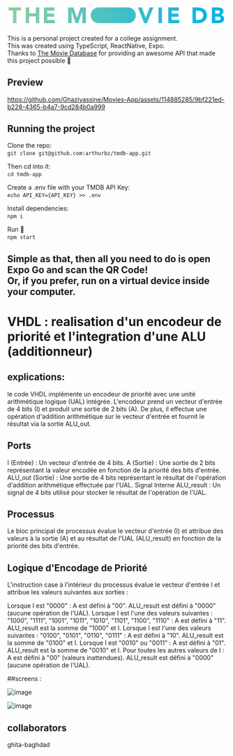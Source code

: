 # <img alt="TMDB Logo" width="500px" src="src/assets/tmdb-long-logo.png" />

This is a personal project created for a college assignment.<br>
This was created using TypeScript, ReactNative, Expo.<br>
Thanks to <a href="https://www.themoviedb.org">The Movie Database</a> for providing an awesome API that made this project possible 🤠<br>

## Preview


https://github.com/Ghaziyassine/Movies-App/assets/114885285/9bf221ed-b228-4365-b4a7-9cd284b0a999



## Running the project

Clone the repo: <br>
`git clone git@github.com:arthurbz/tmdb-app.git`

Then cd into it:<br>
`cd tmdb-app`

Create a .env file with your TMDB API Key:<br>
`echo API_KEY={API_KEY} >> .env`

Install dependencies:<br>
`npm i`

Run 🤠<br>
`npm start`

Simple as that, then all you need to do is open Expo Go and scan the QR Code!<br>
Or, if you prefer, run on a virtual device inside your computer.
----------------------------------------------------------------------------------------------------------------------------------------------------------------
# VHDL : realisation d'un encodeur de priorité et l'integration d'une ALU (additionneur)

## explications: 

le code VHDL implémente un encodeur de priorité avec une unité arithmétique logique (UAL) intégrée. L'encodeur prend un vecteur d'entrée de 4 bits (I) et produit une sortie de 2 bits (A). De plus, il effectue une opération d'addition arithmétique sur le vecteur d'entrée et fournit le résultat via la sortie ALU_out.

## Ports
I (Entrée) : Un vecteur d'entrée de 4 bits.
A (Sortie) : Une sortie de 2 bits représentant la valeur encodée en fonction de la priorité des bits d'entrée.
ALU_out (Sortie) : Une sortie de 4 bits représentant le résultat de l'opération d'addition arithmétique effectuée par l'UAL.
Signal Interne
ALU_result : Un signal de 4 bits utilisé pour stocker le résultat de l'opération de l'UAL.

## Processus
Le bloc principal de processus évalue le vecteur d'entrée (I) et attribue des valeurs à la sortie (A) et au résultat de l'UAL (ALU_result) en fonction de la priorité des bits d'entrée.

## Logique d'Encodage de Priorité
L'instruction case à l'intérieur du processus évalue le vecteur d'entrée I et attribue les valeurs suivantes aux sorties :

Lorsque I est "0000" :
A est défini à "00".
ALU_result est défini à "0000" (aucune opération de l'UAL).
Lorsque I est l'une des valeurs suivantes : "1000", "1111", "1001", "1011", "1010", "1101", "1100", "1110" :
A est défini à "11".
ALU_result est la somme de "1000" et I.
Lorsque I est l'une des valeurs suivantes : "0100", "0101", "0110", "0111" :
A est défini à "10".
ALU_result est la somme de "0100" et I.
Lorsque I est "0010" ou "0011" :
A est défini à "01".
ALU_result est la somme de "0010" et I.
Pour toutes les autres valeurs de I :
A est défini à "00" (valeurs inattendues).
ALU_result est défini à "0000" (aucune opération de l'UAL).


##screens :

![image](https://github.com/Ghaziyassine/Movies-App/assets/147449053/09cf1e63-0dac-43fb-8771-b09573693041)


![image](https://github.com/Ghaziyassine/Movies-App/assets/147449053/7506b073-3cb7-48b1-8516-33a11e890ff9)

## collaborators 
ghita-baghdad

